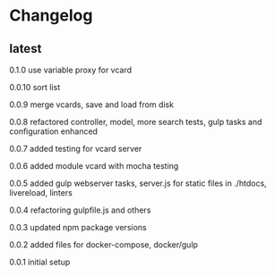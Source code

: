 # Changelog

## latest

0.1.0
use variable proxy for vcard

0.0.10
sort list

0.0.9
merge vcards, save and load from disk

0.0.8
refactored controller, model, more search tests, gulp tasks and configuration enhanced

0.0.7
added testing for vcard server

0.0.6
added module vcard with mocha testing

0.0.5
added gulp webserver tasks, server.js for static files in ./htdocs, livereload, linters

0.0.4
refactoring gulpfile.js and others

0.0.3
updated npm package versions

0.0.2
added files for docker-compose, docker/gulp

0.0.1
initial setup
